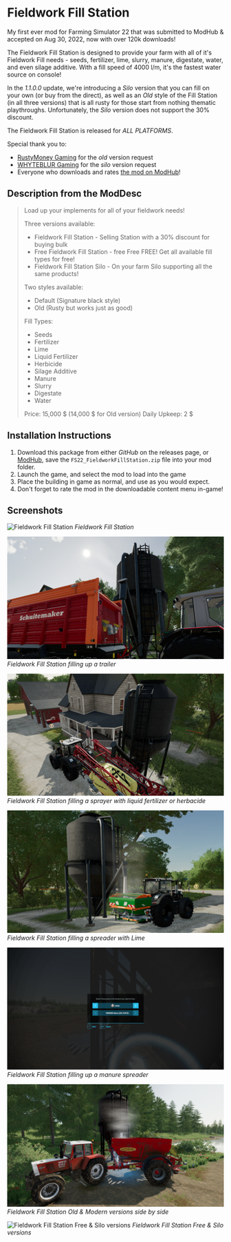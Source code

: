 # Fieldwork Fill Station
My first ever mod for Farming Simulator 22 that was submitted to ModHub &amp; accepted on Aug 30, 2022, now with over 120k downloads!

The Fieldwork Fill Station is designed to provide your farm with all of it's Fieldwork Fill needs - seeds, fertilizer, lime, slurry, manure, digestate, water, and even silage additive. With a fill speed of 4000 l/m, it's the fastest water source on console! 

In the _1.1.0.0_ update, we're introducing a _Silo_ version that you can fill on your own (or buy from the direct), as well as an _Old_ style of the Fill Station (in all three versions) that is all rusty for those start from nothing thematic playthroughs. Unfortunately, the _Silo_ version does not support the 30% discount.

The Fieldwork Fill Station is released for _ALL PLATFORMS_.

Special thank you to:
- [RustyMoney Gaming](https://www.youtube.com/@RustyMoneyGaming) for the _old_ version request
- [WHYTEBLUR Gaming](https://www.youtube.com/@WHYTEBLURGaming) for the _silo_ version request
- Everyone who downloads and rates [the mod on ModHub](https://farming-simulator.com/mod.php?lang=en&country=us&mod_id=251896&title=fs2022)!

## Description from the ModDesc
> Load up your implements for all of your fieldwork needs!
>         
> Three versions available:
> - Fieldwork Fill Station - Selling Station with a 30% discount for buying bulk
> - Free Fieldwork Fill Station - free Free FREE! Get all available fill types for free!
> - Fieldwork Fill Station Silo - On your farm Silo supporting all the same products!
> 
> Two styles available:
> - Default (Signature black style)
> - Old (Rusty but works just as good)
> 
> Fill Types:
> - Seeds
> - Fertilizer
> - Lime
> - Liquid Fertilizer
> - Herbicide
> - Silage Additive
> - Manure
> - Slurry
> - Digestate
> - Water
> 
> Price: 15,000 $  (14,000 $ for Old version)
> Daily Upkeep: 2 $ 


## Installation Instructions
1. Download this package from either _GitHub_ on the releases page, or [ModHub](https://farming-simulator.com/mod.php?lang=en&country=us&mod_id=251896&title=fs2022), save the `FS22_FieldworkFillStation.zip` file into your mod folder.
2. Launch the game, and select the mod to load into the game
3. Place the building in game as normal, and use as you would expect. 
4. Don't forget to rate the mod in the downloadable content menu in-game!


## Screenshots

![Fieldwork Fill Station](/_screenshots/fieldworkFill_screenshot_1)
_Fieldwork Fill Station_

![Fill Station - normal fill](/_screenshots/fieldworkFill_screenshot_2.png)
_Fieldwork Fill Station filling up a trailer_

![Fill Station - liquid](/_screenshots/fieldworkFill_screenshot_3.png)
_Fieldwork Fill Station filling a sprayer with liquid fertilizer or herbacide_

![Fill Station - lime](/_screenshots/fieldworkFill_screenshot_4.png)
_Fieldwork Fill Station filling a spreader with Lime_

![Fill Station - manure](/_screenshots/fieldworkFill_screenshot_5.png)
_Fieldwork Fill Station filling up a manure spreader_

![Fieldwork Fill Station Old & Modern versions](/_screenshots/fieldworkFill_screenshot_6.png)
_Fieldwork Fill Station Old &amp; Modern versions side by side_

![Fieldwork Fill Station Free & Silo versions](/_screenshots/fieldworkFill_screenshot_7.png)
_Fieldwork Fill Station Free & Silo versions_


